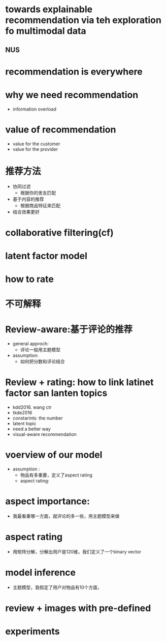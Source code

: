 # towards explainable recommendation via teh exploration fo multimodal data

## NUS 

# recommendation is everywhere

# why we need recommendation

* information overload

# value of recommendation

* value for the customer 
* value for the provider

# 推荐方法

* 协同过滤
    * 根据你的舍友匹配
* 基于内容的推荐
    * 根据商品特征来匹配
* 结合效果更好

# collaborative filtering(cf)

# latent factor model

# how to rate 

# 不可解释

# Review-aware:基于评论的推荐

* general approch:
    * 评论一般用主题模型 
* assumption:
    * 如何把分数和评论结合

# Review + rating: how to link latinet factor san lanten topics 

* kdd2016. wang ctr
* tkde2016
* constarints: the number 
* latent topic
* need a better way
* visual-aware recommendation

# voerview of our model

* assumption :
    * 物品有多重要，定义了aspect rating
    * aspect rating:

# aspect importance:

* 我最看重哪一方面，就评论的多一些，用主题模型来做

# aspect rating

* 用矩阵分解，分解出用户是120维，我们定义了一个binary vector 

# model inference

* 主题模型，我假定了用户对物品有10个方面，

# review + images with pre-defined

# experiments

 

